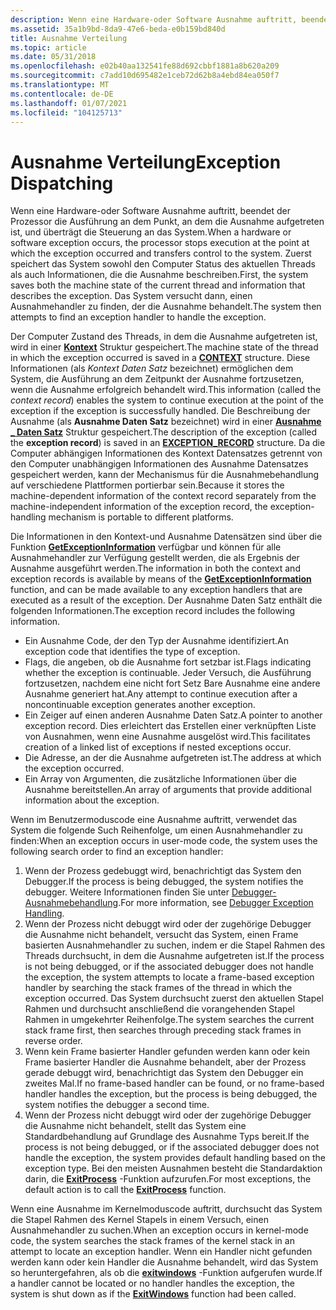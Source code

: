 ```yaml
---
description: Wenn eine Hardware-oder Software Ausnahme auftritt, beendet der Prozessor die Ausführung an dem Punkt, an dem die Ausnahme aufgetreten ist, und überträgt die Steuerung an das System.
ms.assetid: 35a1b9bd-8da9-47e6-beda-e0b159bd840d
title: Ausnahme Verteilung
ms.topic: article
ms.date: 05/31/2018
ms.openlocfilehash: e02b40aa132541fe88d692cbbf1881a8b620a209
ms.sourcegitcommit: c7add10d695482e1ceb72d62b8a4ebd84ea050f7
ms.translationtype: MT
ms.contentlocale: de-DE
ms.lasthandoff: 01/07/2021
ms.locfileid: "104125713"
---
```

# <a name="exception-dispatching"></a><span data-ttu-id="6d2be-103">Ausnahme Verteilung</span><span class="sxs-lookup"><span data-stu-id="6d2be-103">Exception Dispatching</span></span>

<span data-ttu-id="6d2be-104">Wenn eine Hardware-oder Software Ausnahme auftritt, beendet der Prozessor die Ausführung an dem Punkt, an dem die Ausnahme aufgetreten ist, und überträgt die Steuerung an das System.</span><span class="sxs-lookup"><span data-stu-id="6d2be-104">When a hardware or software exception occurs, the processor stops execution at the point at which the exception occurred and transfers control to the system.</span></span> <span data-ttu-id="6d2be-105">Zuerst speichert das System sowohl den Computer Status des aktuellen Threads als auch Informationen, die die Ausnahme beschreiben.</span><span class="sxs-lookup"><span data-stu-id="6d2be-105">First, the system saves both the machine state of the current thread and information that describes the exception.</span></span> <span data-ttu-id="6d2be-106">Das System versucht dann, einen Ausnahmehandler zu finden, der die Ausnahme behandelt.</span><span class="sxs-lookup"><span data-stu-id="6d2be-106">The system then attempts to find an exception handler to handle the exception.</span></span>

<span data-ttu-id="6d2be-107">Der Computer Zustand des Threads, in dem die Ausnahme aufgetreten ist, wird in einer [**Kontext**](/windows/desktop/api/WinNT/ns-winnt-arm64_nt_context) Struktur gespeichert.</span><span class="sxs-lookup"><span data-stu-id="6d2be-107">The machine state of the thread in which the exception occurred is saved in a [**CONTEXT**](/windows/desktop/api/WinNT/ns-winnt-arm64_nt_context) structure.</span></span> <span data-ttu-id="6d2be-108">Diese Informationen (als *Kontext Daten Satz* bezeichnet) ermöglichen dem System, die Ausführung an dem Zeitpunkt der Ausnahme fortzusetzen, wenn die Ausnahme erfolgreich behandelt wird.</span><span class="sxs-lookup"><span data-stu-id="6d2be-108">This information (called the *context record*) enables the system to continue execution at the point of the exception if the exception is successfully handled.</span></span> <span data-ttu-id="6d2be-109">Die Beschreibung der Ausnahme (als **Ausnahme Daten Satz** bezeichnet) wird in einer [**Ausnahme \_ Daten Satz**](/windows/desktop/api/WinNT/ns-winnt-exception_record) Struktur gespeichert.</span><span class="sxs-lookup"><span data-stu-id="6d2be-109">The description of the exception (called the **exception record**) is saved in an [**EXCEPTION\_RECORD**](/windows/desktop/api/WinNT/ns-winnt-exception_record) structure.</span></span> <span data-ttu-id="6d2be-110">Da die Computer abhängigen Informationen des Kontext Datensatzes getrennt von den Computer unabhängigen Informationen des Ausnahme Datensatzes gespeichert werden, kann der Mechanismus für die Ausnahmebehandlung auf verschiedene Plattformen portierbar sein.</span><span class="sxs-lookup"><span data-stu-id="6d2be-110">Because it stores the machine-dependent information of the context record separately from the machine-independent information of the exception record, the exception-handling mechanism is portable to different platforms.</span></span>

<span data-ttu-id="6d2be-111">Die Informationen in den Kontext-und Ausnahme Datensätzen sind über die Funktion [**GetExceptionInformation**](getexceptioninformation.md) verfügbar und können für alle Ausnahmehandler zur Verfügung gestellt werden, die als Ergebnis der Ausnahme ausgeführt werden.</span><span class="sxs-lookup"><span data-stu-id="6d2be-111">The information in both the context and exception records is available by means of the [**GetExceptionInformation**](getexceptioninformation.md) function, and can be made available to any exception handlers that are executed as a result of the exception.</span></span> <span data-ttu-id="6d2be-112">Der Ausnahme Daten Satz enthält die folgenden Informationen.</span><span class="sxs-lookup"><span data-stu-id="6d2be-112">The exception record includes the following information.</span></span>

-   <span data-ttu-id="6d2be-113">Ein Ausnahme Code, der den Typ der Ausnahme identifiziert.</span><span class="sxs-lookup"><span data-stu-id="6d2be-113">An exception code that identifies the type of exception.</span></span>
-   <span data-ttu-id="6d2be-114">Flags, die angeben, ob die Ausnahme fort setzbar ist.</span><span class="sxs-lookup"><span data-stu-id="6d2be-114">Flags indicating whether the exception is continuable.</span></span> <span data-ttu-id="6d2be-115">Jeder Versuch, die Ausführung fortzusetzen, nachdem eine nicht fort Setz Bare Ausnahme eine andere Ausnahme generiert hat.</span><span class="sxs-lookup"><span data-stu-id="6d2be-115">Any attempt to continue execution after a noncontinuable exception generates another exception.</span></span>
-   <span data-ttu-id="6d2be-116">Ein Zeiger auf einen anderen Ausnahme Daten Satz.</span><span class="sxs-lookup"><span data-stu-id="6d2be-116">A pointer to another exception record.</span></span> <span data-ttu-id="6d2be-117">Dies erleichtert das Erstellen einer verknüpften Liste von Ausnahmen, wenn eine Ausnahme ausgelöst wird.</span><span class="sxs-lookup"><span data-stu-id="6d2be-117">This facilitates creation of a linked list of exceptions if nested exceptions occur.</span></span>
-   <span data-ttu-id="6d2be-118">Die Adresse, an der die Ausnahme aufgetreten ist.</span><span class="sxs-lookup"><span data-stu-id="6d2be-118">The address at which the exception occurred.</span></span>
-   <span data-ttu-id="6d2be-119">Ein Array von Argumenten, die zusätzliche Informationen über die Ausnahme bereitstellen.</span><span class="sxs-lookup"><span data-stu-id="6d2be-119">An array of arguments that provide additional information about the exception.</span></span>

<span data-ttu-id="6d2be-120">Wenn im Benutzermoduscode eine Ausnahme auftritt, verwendet das System die folgende Such Reihenfolge, um einen Ausnahmehandler zu finden:</span><span class="sxs-lookup"><span data-stu-id="6d2be-120">When an exception occurs in user-mode code, the system uses the following search order to find an exception handler:</span></span>

1.  <span data-ttu-id="6d2be-121">Wenn der Prozess gedebuggt wird, benachrichtigt das System den Debugger.</span><span class="sxs-lookup"><span data-stu-id="6d2be-121">If the process is being debugged, the system notifies the debugger.</span></span> <span data-ttu-id="6d2be-122">Weitere Informationen finden Sie unter [Debugger-Ausnahmebehandlung](debugger-exception-handling.md).</span><span class="sxs-lookup"><span data-stu-id="6d2be-122">For more information, see [Debugger Exception Handling](debugger-exception-handling.md).</span></span>
2.  <span data-ttu-id="6d2be-123">Wenn der Prozess nicht debuggt wird oder der zugehörige Debugger die Ausnahme nicht behandelt, versucht das System, einen Frame basierten Ausnahmehandler zu suchen, indem er die Stapel Rahmen des Threads durchsucht, in dem die Ausnahme aufgetreten ist.</span><span class="sxs-lookup"><span data-stu-id="6d2be-123">If the process is not being debugged, or if the associated debugger does not handle the exception, the system attempts to locate a frame-based exception handler by searching the stack frames of the thread in which the exception occurred.</span></span> <span data-ttu-id="6d2be-124">Das System durchsucht zuerst den aktuellen Stapel Rahmen und durchsucht anschließend die vorangehenden Stapel Rahmen in umgekehrter Reihenfolge.</span><span class="sxs-lookup"><span data-stu-id="6d2be-124">The system searches the current stack frame first, then searches through preceding stack frames in reverse order.</span></span>
3.  <span data-ttu-id="6d2be-125">Wenn kein Frame basierter Handler gefunden werden kann oder kein Frame basierter Handler die Ausnahme behandelt, aber der Prozess gerade debuggt wird, benachrichtigt das System den Debugger ein zweites Mal.</span><span class="sxs-lookup"><span data-stu-id="6d2be-125">If no frame-based handler can be found, or no frame-based handler handles the exception, but the process is being debugged, the system notifies the debugger a second time.</span></span>
4.  <span data-ttu-id="6d2be-126">Wenn der Prozess nicht debuggt wird oder der zugehörige Debugger die Ausnahme nicht behandelt, stellt das System eine Standardbehandlung auf Grundlage des Ausnahme Typs bereit.</span><span class="sxs-lookup"><span data-stu-id="6d2be-126">If the process is not being debugged, or if the associated debugger does not handle the exception, the system provides default handling based on the exception type.</span></span> <span data-ttu-id="6d2be-127">Bei den meisten Ausnahmen besteht die Standardaktion darin, die [**ExitProcess**](/windows/win32/api/processthreadsapi/nf-processthreadsapi-exitprocess) -Funktion aufzurufen.</span><span class="sxs-lookup"><span data-stu-id="6d2be-127">For most exceptions, the default action is to call the [**ExitProcess**](/windows/win32/api/processthreadsapi/nf-processthreadsapi-exitprocess) function.</span></span>

<span data-ttu-id="6d2be-128">Wenn eine Ausnahme im Kernelmoduscode auftritt, durchsucht das System die Stapel Rahmen des Kernel Stapels in einem Versuch, einen Ausnahmehandler zu suchen.</span><span class="sxs-lookup"><span data-stu-id="6d2be-128">When an exception occurs in kernel-mode code, the system searches the stack frames of the kernel stack in an attempt to locate an exception handler.</span></span> <span data-ttu-id="6d2be-129">Wenn ein Handler nicht gefunden werden kann oder kein Handler die Ausnahme behandelt, wird das System so heruntergefahren, als ob die [**exitwindows**](/windows/win32/api/winuser/nf-winuser-exitwindows) -Funktion aufgerufen wurde.</span><span class="sxs-lookup"><span data-stu-id="6d2be-129">If a handler cannot be located or no handler handles the exception, the system is shut down as if the [**ExitWindows**](/windows/win32/api/winuser/nf-winuser-exitwindows) function had been called.</span></span>

 

 
